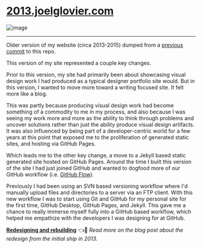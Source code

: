 [2013.joelglovier.com](https://2013.joelglovier.com)
==================

![image](https://user-images.githubusercontent.com/1319791/103161096-ddaf1100-4791-11eb-9390-40723746fd81.png)

---

Older version of my website (circa 2013-2015) dumped from a [previous commit](https://github.com/jglovier/jglovier.github.io/commit/2edc983e5fec59f2505e37e8298b685ac80bb9be) to this repo.

This version of my site represented a couple key changes. 

Prior to this version, my site had primarily been about showcasing visual design work I had produced as a typical designer portfolio site would. But in this version, I wanted to move more toward a writing focused site. It felt more like a blog.

This was partly because producing visual design work had become something of a commodity to me in my process, and also because I was seeing my work more and more as the ability to think through problems and uncover solutions rather than just the ability produce visual design artifacts. It was also influenced by being part of a developer-centric world for a few years at this point that exposed me to the proliferation of generated static sites, and hosting via GitHub Pages.

Which leads me to the other key change, a move to a Jekyll based static generated site hosted on GitHub Pages. Around the time I built this version of the site I had just joined GitHub and wanted to dogfood more of our GitHub workflow (i.e. [GitHub Flow](https://guides.github.com/introduction/flow/)).

Previously I had been using an SVN based versioning workflow where I'd manually upload files and directories to a server via an FTP client. With this new workflow I was to start using Git and GitHub for my personal site for the first time, GitHub Desktop, GitHub Pages, and Jekyll. This gave me a chance to really immerse myself fully into a GitHub based workflow, which helped me empathize with the developers I was designing for at GitHub.

**[Redesigning and rebuilding](https://2013.joelglovier.com/writing/redesigning-and-rebuilding)** :point_left::eyes: *Read more on the blog post about the redesign from the initial ship in 2013.*